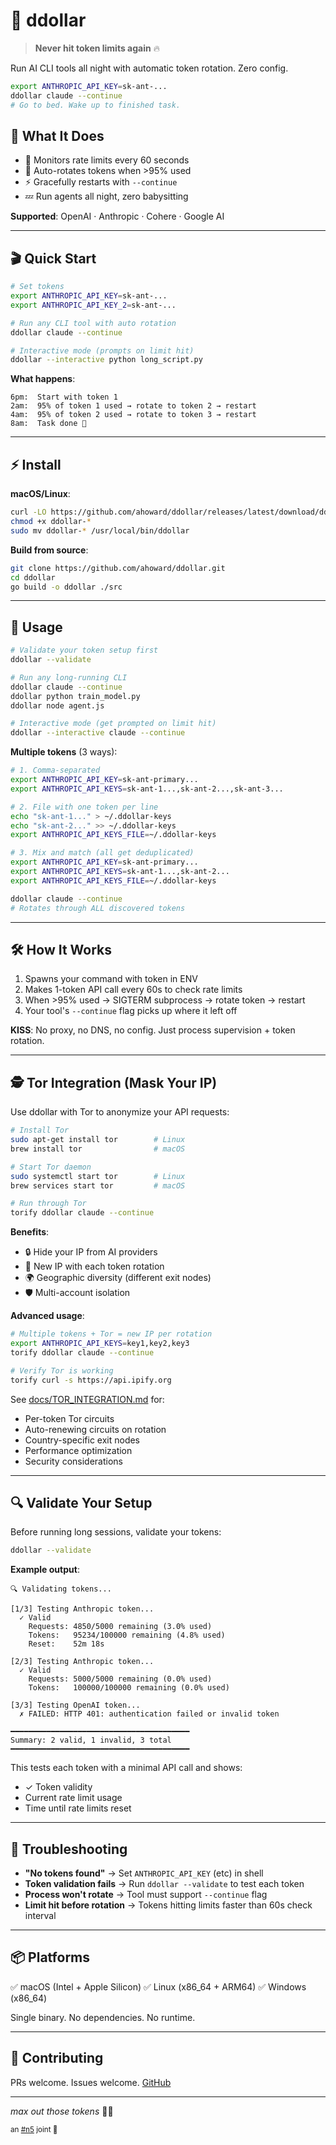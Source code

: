 # 💸 ddollar

> **Never hit token limits again** 🔥

Run AI CLI tools all night with automatic token rotation. Zero config.

```bash
export ANTHROPIC_API_KEY=sk-ant-...
ddollar claude --continue
# Go to bed. Wake up to finished task.
```

## 🎯 What It Does

- 🔁 Monitors rate limits every 60 seconds
- 🌙 Auto-rotates tokens when >95% used
- ⚡ Gracefully restarts with `--continue`
- 💤 Run agents all night, zero babysitting

**Supported**: OpenAI · Anthropic · Cohere · Google AI

---

## 🎬 Quick Start

```bash
# Set tokens
export ANTHROPIC_API_KEY=sk-ant-...
export ANTHROPIC_API_KEY_2=sk-ant-...

# Run any CLI tool with auto rotation
ddollar claude --continue

# Interactive mode (prompts on limit hit)
ddollar --interactive python long_script.py
```

**What happens**:
```
6pm:  Start with token 1
2am:  95% of token 1 used → rotate to token 2 → restart
4am:  95% of token 2 used → rotate to token 3 → restart
8am:  Task done 🎉
```

---

## ⚡ Install

**macOS/Linux**:
```bash
curl -LO https://github.com/ahoward/ddollar/releases/latest/download/ddollar-$(uname -s | tr '[:upper:]' '[:lower:]')-$(uname -m)
chmod +x ddollar-*
sudo mv ddollar-* /usr/local/bin/ddollar
```

**Build from source**:
```bash
git clone https://github.com/ahoward/ddollar.git
cd ddollar
go build -o ddollar ./src
```

---

## 🚀 Usage

```bash
# Validate your token setup first
ddollar --validate

# Run any long-running CLI
ddollar claude --continue
ddollar python train_model.py
ddollar node agent.js

# Interactive mode (get prompted on limit hit)
ddollar --interactive claude --continue
```

**Multiple tokens** (3 ways):
```bash
# 1. Comma-separated
export ANTHROPIC_API_KEY=sk-ant-primary...
export ANTHROPIC_API_KEYS=sk-ant-1...,sk-ant-2...,sk-ant-3...

# 2. File with one token per line
echo "sk-ant-1..." > ~/.ddollar-keys
echo "sk-ant-2..." >> ~/.ddollar-keys
export ANTHROPIC_API_KEYS_FILE=~/.ddollar-keys

# 3. Mix and match (all get deduplicated)
export ANTHROPIC_API_KEY=sk-ant-primary...
export ANTHROPIC_API_KEYS=sk-ant-1...,sk-ant-2...
export ANTHROPIC_API_KEYS_FILE=~/.ddollar-keys

ddollar claude --continue
# Rotates through ALL discovered tokens
```

---

## 🛠️ How It Works

1. Spawns your command with token in ENV
2. Makes 1-token API call every 60s to check rate limits
3. When >95% used → SIGTERM subprocess → rotate token → restart
4. Your tool's `--continue` flag picks up where it left off

**KISS**: No proxy, no DNS, no config. Just process supervision + token rotation.

---

## 🕵️ Tor Integration (Mask Your IP)

Use ddollar with Tor to anonymize your API requests:

```bash
# Install Tor
sudo apt-get install tor        # Linux
brew install tor                # macOS

# Start Tor daemon
sudo systemctl start tor        # Linux
brew services start tor         # macOS

# Run through Tor
torify ddollar claude --continue
```

**Benefits**:
- 🔒 Hide your IP from AI providers
- 🔄 New IP with each token rotation
- 🌍 Geographic diversity (different exit nodes)
- 🛡️ Multi-account isolation

**Advanced usage**:
```bash
# Multiple tokens + Tor = new IP per rotation
export ANTHROPIC_API_KEYS=key1,key2,key3
torify ddollar claude --continue

# Verify Tor is working
torify curl -s https://api.ipify.org
```

See [docs/TOR_INTEGRATION.md](docs/TOR_INTEGRATION.md) for:
- Per-token Tor circuits
- Auto-renewing circuits on rotation
- Country-specific exit nodes
- Performance optimization
- Security considerations

---

## 🔍 Validate Your Setup

Before running long sessions, validate your tokens:

```bash
ddollar --validate
```

**Example output**:
```
🔍 Validating tokens...

[1/3] Testing Anthropic token...
  ✓ Valid
    Requests: 4850/5000 remaining (3.0% used)
    Tokens:   95234/100000 remaining (4.8% used)
    Reset:    52m 18s

[2/3] Testing Anthropic token...
  ✓ Valid
    Requests: 5000/5000 remaining (0.0% used)
    Tokens:   100000/100000 remaining (0.0% used)

[3/3] Testing OpenAI token...
  ✗ FAILED: HTTP 401: authentication failed or invalid token

━━━━━━━━━━━━━━━━━━━━━━━━━━━━━━━━━━━━━━━━
Summary: 2 valid, 1 invalid, 3 total
━━━━━━━━━━━━━━━━━━━━━━━━━━━━━━━━━━━━━━━━
```

This tests each token with a minimal API call and shows:
- ✓ Token validity
- Current rate limit usage
- Time until rate limits reset

---

## 🐛 Troubleshooting

- **"No tokens found"** → Set `ANTHROPIC_API_KEY` (etc) in shell
- **Token validation fails** → Run `ddollar --validate` to test each token
- **Process won't rotate** → Tool must support `--continue` flag
- **Limit hit before rotation** → Tokens hitting limits faster than 60s check interval

---

## 📦 Platforms

✅ macOS (Intel + Apple Silicon)
✅ Linux (x86_64 + ARM64)
✅ Windows (x86_64)

Single binary. No dependencies. No runtime.

---

## 🤝 Contributing

PRs welcome. Issues welcome. [GitHub](https://github.com/ahoward/ddollar)

---

*max out those tokens* 💸🔥

<sub>an [#n5](https://www.nickel5.com/) joint 🚬</sub>
